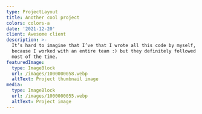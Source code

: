 ```yaml
---
type: ProjectLayout
title: Another cool project
colors: colors-a
date: '2021-12-20'
client: Awesome client
description: >-
  It’s hard to imagine that I’ve that I wrote all this code by myself, probably
  because I worked with an entire team :) but they definitely followed my lead
  most of the time.
featuredImage:
  type: ImageBlock
  url: /images/1000000058.webp
  altText: Project thumbnail image
media:
  type: ImageBlock
  url: /images/1000000055.webp
  altText: Project image
---
```



